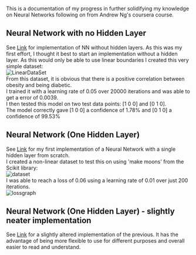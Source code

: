 This is a documentation of my progress in further solidifying my knowledge on Neural Networks following on from Andrew Ng's coursera course.  
## Neural Network with no Hidden Layer
See [Link](https://github.com/JanThan/LearningML/blob/master/NeuralNetwork/NN_basic.py) for implementation of NN without hidden layers. As this was my first effort, I thought it best to start an implementation without a hidden layer. As this would only be able to use linear boundaries I created this very simple dataset:  
![LinearDataSet](https://github.com/JanThan/LearningML/blob/master/NeuralNetwork/images/LinearDataset.PNG)  
From this dataset, it is obvious that there is a positive correlation between obesity and being diabetic.   
I trained it with a learning rate of 0.05 over 20000 iterations and was able to get a error of 0.0039.  
I then tested this model on two test data points: [1 0 0] and [0 1 0].  
The model correctly gave [1 0 0] a confidence of 1.78% and [0 1 0] a confidence of 99.53%

## Neural Network (One Hidden Layer)
See [Link](https://github.com/JanThan/LearningML/blob/master/NeuralNetwork/NN_withHiddenLayer.py) for my first implementation of a Neural Network with a single hidden layer from scratch.  
I created a non-linear dataset to test this on using 'make moons' from the Scikit library:  
![dataset](https://github.com/JanThan/LearningML/blob/master/NeuralNetwork/images/Data.png)  
I was able to reach a loss of 0.06 using a learning rate of 0.01 over just 200 iterations.  
![lossgraph](https://github.com/JanThan/LearningML/blob/master/NeuralNetwork/images/NN_with_hidden_cost.png)
## Neural Network (One Hidden Layer) - slightly neater implementation
See [Link](https://github.com/JanThan/LearningML/blob/master/NeuralNetwork/NN_4_alt.py) for a slightly altered implementation of the previous. It has the advantage of being more flexible to use for different purposes and overall easier to read and understand. 
